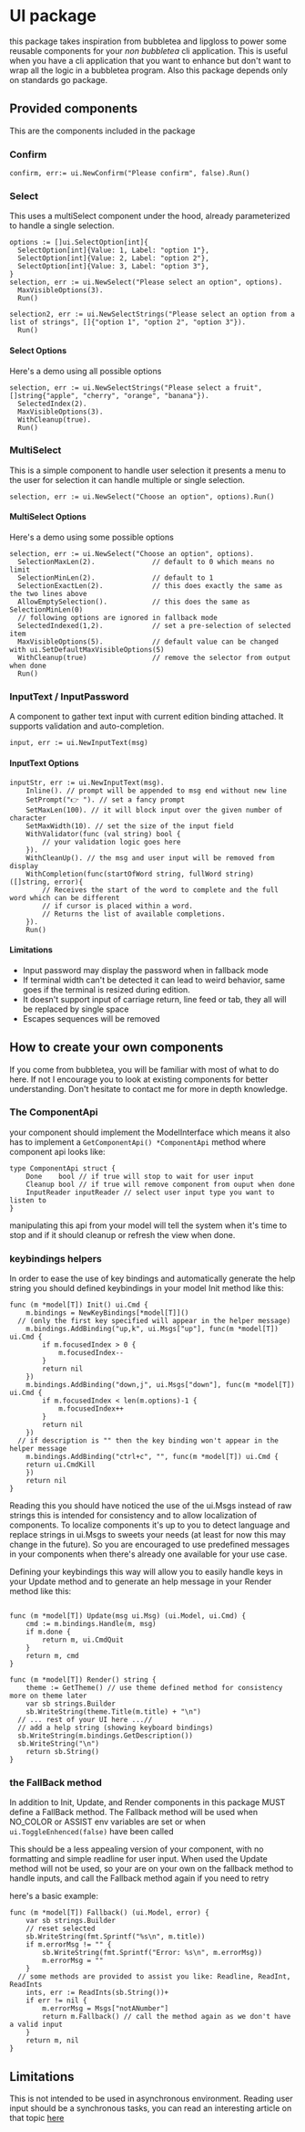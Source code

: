 # UI package

this package takes inspiration from bubbletea and lipgloss to power some reusable components for your _non bubbletea_ cli application. This is useful when you have a cli application that you want to enhance but don't want to wrap all the logic in a bubbletea program. Also this package depends only on standards go package.

## Provided components
This are the components included in the package
### Confirm
```golang
confirm, err:= ui.NewConfirm("Please confirm", false).Run()
```
### Select
This uses a multiSelect component under the hood, already parameterized to handle a single selection.
```golang
options := []ui.SelectOption[int]{
  SelectOption[int]{Value: 1, Label: "option 1"},
  SelectOption[int]{Value: 2, Label: "option 2"},
  SelectOption[int]{Value: 3, Label: "option 3"},
}
selection, err := ui.NewSelect("Please select an option", options).
  MaxVisibleOptions(3).
  Run()

selection2, err := ui.NewSelectStrings("Please select an option from a list of strings", []{"option 1", "option 2", "option 3"}).
  Run()
```

#### Select Options
Here's a demo using all possible options
```golang
selection, err := ui.NewSelectStrings("Please select a fruit", []string{"apple", "cherry", "orange", "banana"}).
  SelectedIndex(2).
  MaxVisibleOptions(3).
  WithCleanup(true).
  Run()
```

### MultiSelect
This is a simple component to handle user selection it presents a menu to the user for selection it can handle multiple or single selection.
```golang
selection, err := ui.NewSelect("Choose an option", options).Run()

```
#### MultiSelect Options
Here's a demo using some possible options
```golang
selection, err := ui.NewSelect("Choose an option", options).
  SelectionMaxLen(2).              // default to 0 which means no limit
  SelectionMinLen(2).              // default to 1
  SelectionExactLen(2).            // this does exactly the same as the two lines above
  AllowEmptySelection().           // this does the same as SelectionMinLen(0)
  // following options are ignored in fallback mode
  SelectedIndexed(1,2).            // set a pre-selection of selected item
  MaxVisibleOptions(5).            // default value can be changed with ui.SetDefaultMaxVisibleOptions(5)
  WithCleanup(true)                // remove the selector from output when done
  Run()

```

### InputText / InputPassword
A component to gather text input with current edition binding attached. It supports validation and auto-completion.
```golang
input, err := ui.NewInputText(msg)
```

#### InputText Options
```golang
inputStr, err := ui.NewInputText(msg).
	Inline(). // prompt will be appended to msg end without new line
	SetPrompt("👉 "). // set a fancy prompt
	SetMaxLen(100). // it will block input over the given number of character
	SetMaxWidth(10). // set the size of the input field
	WithValidator(func (val string) bool {
		// your validation logic goes here
	}).
	WithCleanUp(). // the msg and user input will be removed from display
	WithCompletion(func(startOfWord string, fullWord string) ([]string, error){
		// Receives the start of the word to complete and the full word which can be different
		// if cursor is placed within a word. 
		// Returns the list of available completions.
	}).
	Run()

```

#### Limitations
- Input password may display the password when in fallback mode
- If terminal width can't be detected it can lead to weird behavior, same goes if the terminal is resized during edition. 
- It doesn't support input of carriage return, line feed or tab, they all will be replaced by single space
- Escapes sequences will be removed


## How to create your own components
If you come from bubbletea, you will be familiar with most of what to do here. If not I encourage you to look at existing components for better understanding. Don't hesitate to contact me for more in depth knowledge.

### The ComponentApi
your component should implement the ModelInterface  which means it also has to implement a ```GetComponentApi() *ComponentApi``` method where component api looks like:
```golang
type ComponentApi struct {
	Done    bool // if true will stop to wait for user input
	Cleanup bool // if true will remove component from ouput when done
	InputReader inputReader // select user input type you want to listen to
}
```
manipulating this api from your model will tell the system when it's time to stop and if it should cleanup or refresh the view when done.


### keybindings helpers
In order to ease the use of key bindings and automatically generate the help string you should defined keybindings in your model Init method
like this:
```golang
func (m *model[T]) Init() ui.Cmd {
	m.bindings = NewKeyBindings[*model[T]]()
  // (only the first key specified will appear in the helper message)
	m.bindings.AddBinding("up,k", ui.Msgs["up"], func(m *model[T]) ui.Cmd {
		if m.focusedIndex > 0 {
			m.focusedIndex--
		}
		return nil
	})
	m.bindings.AddBinding("down,j", ui.Msgs["down"], func(m *model[T]) ui.Cmd {
		if m.focusedIndex < len(m.options)-1 {
			m.focusedIndex++
		}
		return nil
	})
  // if description is "" then the key binding won't appear in the helper message
	m.bindings.AddBinding("ctrl+c", "", func(m *model[T]) ui.Cmd {
    return ui.CmdKill
	})
	return nil
}
```
Reading this you should have noticed the use of the ui.Msgs instead of raw strings this is intended for consistency and to allow localization
of components. To localize components it's up to you to detect language and replace strings in ui.Msgs to sweets your needs (at least for now this may change in the future).
So you are encouraged to use predefined messages in your components when there's already one available for your use case.

Defining your keybindings this way will allow you to easily handle keys in your Update method and to generate an help message in your Render method like this:
```golang

func (m *model[T]) Update(msg ui.Msg) (ui.Model, ui.Cmd) {
	cmd := m.bindings.Handle(m, msg)
	if m.done {
		return m, ui.CmdQuit
	}
	return m, cmd
}

func (m *model[T]) Render() string {
	theme := GetTheme() // use theme defined method for consistency more on theme later
	var sb strings.Builder
	sb.WriteString(theme.Title(m.title) + "\n")
  // ... rest of your UI here ...//
  // add a help string (showing keyboard bindings)
  sb.WriteString(m.bindings.GetDescription())
  sb.WriteString("\n")
	return sb.String()
}
```

### the FallBack method
In addition to Init, Update, and Render components in this package MUST define a FallBack method. 
The Fallback method will be used when NO_COLOR or ASSIST env variables are set or when ```ui.ToggleEnhenced(false)``` have been called

This should be a less appealing version of your component, with no formatting and simple readline for user input. When used the Update method
will not be used, so your are on your own on the fallback method to handle inputs, and call the Fallback method again if you need to retry

here's a basic example: 
```golang
func (m *model[T]) Fallback() (ui.Model, error) {
	var sb strings.Builder
	// reset selected
	sb.WriteString(fmt.Sprintf("%s\n", m.title))
	if m.errorMsg != "" {
		sb.WriteString(fmt.Sprintf("Error: %s\n", m.errorMsg))
		m.errorMsg = ""
	}
  // some methods are provided to assist you like: Readline, ReadInt, ReadInts
	ints, err := ReadInts(sb.String())+
	if err != nil {
		m.errorMsg = Msgs["notANumber"]
		return m.Fallback() // call the method again as we don't have a valid input
	}
	return m, nil
}
```

## Limitations
This is not intended to be used in asynchronous environment. Reading user input should be a synchronous tasks, you can read an interesting article on that topic [here](https://dr-knz.net/bubbletea-control-inversion.html)

